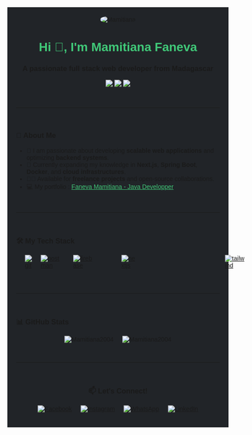 <link href="https://fonts.googleapis.com/css2?family=Poppins:wght@300;400;600&display=swap" rel="stylesheet">

<div style="background-color:#212428; padding: 20px; font-family: 'Poppins', sans-serif;">
  <div align="center">
    <img src="https://mamitiana2004.github.io/portfolio/assets/images/logo.png" alt="Mamitiana" width="200" style="border-radius: 40%;"/>
    <h1 style="color:#40c878;">Hi 👋, I'm <span>Mamitiana Faneva</span></h1>
    <h3>A passionate full stack web developer from Madagascar</h3>

  <p>
      <img src="https://img.shields.io/badge/Location-Madagascar-40c878?style=flat&logo=map-pin&logoColor=white" />
      <img src="https://img.shields.io/badge/Experience-1%20year-40c878?style=flat&logo=calendar&logoColor=white" />
      <img src="https://img.shields.io/github/followers/Mamitiana2004?label=Follow&style=social" />
  </p>
  </div>

  <br />
  <hr />
  <br />

  <h3>🌟 About Me</h3>
  <ul>
    <li>🚀 I am passionate about developing <strong>scalable web applications</strong> and optimizing <strong>backend systems</strong>.</li>
    <li>🌱 Currently expanding my knowledge in <strong>Next.js</strong>, <strong>Spring Boot</strong>, <strong>Docker</strong>, and <strong>cloud infrastructures</strong>.</li>
    <li>🧑‍💻 Available for <strong>freelance projects</strong> and open-source collaborations.</li>
    <li>💻 My portfolio : <a style="color:#40c878" href="https://mamitiana2004.github.io/portfolio">Faneva Mamitiana - Java Developper</a></li>
  </ul>

  <br />
  <hr />
  <br />


  <h3>🛠️ My Tech Stack</h3>
  <p align="left" style="display:flex; gap:20px;">
    <a href="https://www.docker.com/" target="_blank" rel="noreferrer"><img src="https://raw.githubusercontent.com/devicons/devicon/master/icons/docker/docker-original-wordmark.svg" alt="docker" width="40" height="40"/></a>
    <a href="https://git-scm.com/" target="_blank" rel="noreferrer"><img src="https://www.vectorlogo.zone/logos/git-scm/git-scm-icon.svg" alt="git" width="40" height="40"/></a>
    <a href="https://postman.com" target="_blank" rel="noreferrer"><img src="https://www.vectorlogo.zone/logos/getpostman/getpostman-icon.svg" alt="postman" width="40" height="40"/></a>
    <a href="https://firebase.google.com/" target="_blank" rel="noreferrer"><img src="https://www.vectorlogo.zone/logos/firebase/firebase-icon.svg" alt="firebase" width="40" height="40"/></a>
    <a href="https://www.oracle.com/java/" target="_blank" rel="noreferrer"><img src="https://raw.githubusercontent.com/devicons/devicon/master/icons/java/java-original-wordmark.svg" alt="java" width="40" height="40"/></a>
    <a href="https://developer.mozilla.org/en-US/docs/Web/JavaScript" target="_blank" rel="noreferrer"><img src="https://raw.githubusercontent.com/devicons/devicon/master/icons/javascript/javascript-original.svg" alt="javascript" width="40" height="40"/></a>
    <a href="https://nextjs.org/" target="_blank" rel="noreferrer"><img src="https://cdn.worldvectorlogo.com/logos/nextjs-2.svg" alt="nextjs" width="40" height="40"/></a>
    <a href="https://expressjs.com" target="_blank" rel="noreferrer"><img src="https://raw.githubusercontent.com/devicons/devicon/master/icons/express/express-original-wordmark.svg" alt="express" width="40" height="40"/></a>
    <a href="https://nodejs.org" target="_blank" rel="noreferrer"><img src="https://raw.githubusercontent.com/devicons/devicon/master/icons/nodejs/nodejs-original-wordmark.svg" alt="nodejs" width="40" height="40"/></a>
    <a href="https://reactjs.org/" target="_blank" rel="noreferrer"><img src="https://raw.githubusercontent.com/devicons/devicon/master/icons/react/react-original-wordmark.svg" alt="react" width="40" height="40"/></a>
    <a href="https://www.postgresql.org/" target="_blank" rel="noreferrer"><img src="https://raw.githubusercontent.com/devicons/devicon/master/icons/postgresql/postgresql-original-wordmark.svg" alt="postgresql" width="40" height="40"/></a>
    <a href="https://www.mysql.com/" target="_blank" rel="noreferrer"><img src="https://raw.githubusercontent.com/devicons/devicon/master/icons/mysql/mysql-original-wordmark.svg" alt="mysql" width="40" height="40"/></a>
    <a href="https://www.mongodb.com/" target="_blank" rel="noreferrer"><img src="https://raw.githubusercontent.com/devicons/devicon/master/icons/mongodb/mongodb-original-wordmark.svg" alt="mongodb" width="40" height="40"/></a>
    <a href="https://www.w3.org/html/" target="_blank" rel="noreferrer"><img src="https://raw.githubusercontent.com/devicons/devicon/master/icons/html5/html5-original-wordmark.svg" alt="html5" width="40" height="40"/></a>
    <a href="https://www.w3schools.com/css/" target="_blank" rel="noreferrer"><img src="https://raw.githubusercontent.com/devicons/devicon/master/icons/css3/css3-original-wordmark.svg" alt="css3" width="40" height="40"/></a>
    <a href="https://getbootstrap.com" target="_blank" rel="noreferrer"><img src="https://raw.githubusercontent.com/devicons/devicon/master/icons/bootstrap/bootstrap-plain-wordmark.svg" alt="bootstrap" width="40" height="40"/></a>
    <a href="https://tailwindcss.com/" target="_blank" rel="noreferrer"><img src="https://www.vectorlogo.zone/logos/tailwindcss/tailwindcss-icon.svg" alt="tailwind" width="40" height="40"/></a>
  </p>

  <br />
  <hr />
  <br />


  <h3>📊 GitHub Stats</h3>
<p align="center" style="display:flex; justify-content: center;align-items:flex-start; gap:20px;">
    <img align="left" src="https://github-readme-stats.vercel.app/api/top-langs?username=Mamitiana2004&show_icons=true&theme=dark&locale=en&layout=compact&title_color=50c878" alt="Mamitiana2004" />
    <img align="center" src="https://github-readme-stats.vercel.app/api?username=Mamitiana2004&show_icons=true&theme=dark&locale=en&title_color=50c878" alt="Mamitiana2004" />
</p>





  <br />
  <hr />
  <br />

  
  <h3 align="center">📫 Let's Connect!</h3>
<p align="center" style="display:flex; justify-content: center; gap:20px;">
  <a href="https://www.facebook.com/mamitiana.andria.56" target="_blank">
    <img src="https://raw.githubusercontent.com/rahuldkjain/github-profile-readme-generator/master/src/images/icons/Social/facebook.svg" alt="Facebook" height="30" width="40" />
  </a>
  <a href="https://www.instagram.com/mamitiana042/" target="_blank">
    <img src="https://raw.githubusercontent.com/rahuldkjain/github-profile-readme-generator/master/src/images/icons/Social/instagram.svg" alt="Instagram" height="30" width="40" />
  </a>
  <a href="https://wa.me/261341109223" target="_blank">
    <img src="https://raw.githubusercontent.com/rahuldkjain/github-profile-readme-generator/master/src/images/icons/Social/whatsapp.svg" alt="WhatsApp" height="30" width="40" />
  </a>
  <a href="https://www.linkedin.com/in/faneva-mamitiana-andriaharimanana-677696271/" target="_blank">
    <img src="https://raw.githubusercontent.com/rahuldkjain/github-profile-readme-generator/master/src/images/icons/Social/linked-in-alt.svg" alt="LinkedIn" height="30" width="40" />
  </a>
</p>

</div>

